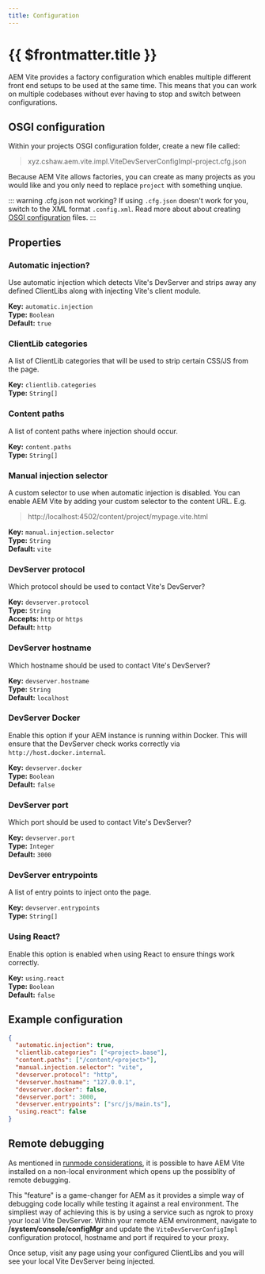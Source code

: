 ```yaml
---
title: Configuration
---
```


# {{ $frontmatter.title }}

AEM Vite provides a factory configuration which enables multiple different front end setups to be used at the same time. This means that you can work on multiple codebases without ever having to stop and switch between configurations.

## OSGI configuration

Within your projects OSGI configuration folder, create a new file called:

> xyz.cshaw.aem.vite.impl.ViteDevServerConfigImpl-project.cfg.json

Because AEM Vite allows factories, you can create as many projects as you would like and you only need to replace `project` with something unqiue.

::: warning .cfg.json not working?
If using `.cfg.json` doesn't work for you, switch to the XML format `.config.xml`. Read more about about creating [OSGI configuration](https://experienceleague.adobe.com/docs/experience-manager-cloud-service/implementing/deploying/configuring-osgi.html?lang=en) files.
:::

## Properties

### Automatic injection?

Use automatic injection which detects Vite's DevServer and strips away any defined ClientLibs along with injecting Vite's client module.

**Key:** `automatic.injection`<br>
**Type:** `Boolean`<br>
**Default:** `true`

### ClientLib categories

A list of ClientLib categories that will be used to strip certain CSS/JS from the page.

**Key:** `clientlib.categories`<br>
**Type:** `String[]`

### Content paths

A list of content paths where injection should occur.

**Key:** `content.paths`<br>
**Type:** `String[]`

### Manual injection selector

A custom selector to use when automatic injection is disabled. You can enable AEM Vite by adding your custom selector to the content URL. E.g.

> http://localhost:4502/content/project/mypage.vite.html

**Key:** `manual.injection.selector`<br>
**Type:** `String`<br>
**Default:** `vite`

### DevServer protocol

Which protocol should be used to contact Vite's DevServer?

**Key:** `devserver.protocol`<br>
**Type:** `String`<br>
**Accepts:** `http` or `https`<br>
**Default:** `http`

### DevServer hostname

Which hostname should be used to contact Vite's DevServer?

**Key:** `devserver.hostname`<br>
**Type:** `String`<br>
**Default:** `localhost`

### DevServer Docker

Enable this option if your AEM instance is running within Docker. This will ensure that the DevServer check works correctly via `http://host.docker.internal`.

**Key:** `devserver.docker`<br>
**Type:** `Boolean`<br>
**Default:** `false`

### DevServer port

Which port should be used to contact Vite's DevServer?

**Key:** `devserver.port`<br>
**Type:** `Integer`<br>
**Default:** `3000`

### DevServer entrypoints

A list of entry points to inject onto the page.

**Key:** `devserver.entrypoints`<br>
**Type:** `String[]`

### Using React?

Enable this option is enabled when using React to ensure things work correctly.

**Key:** `using.react`<br>
**Type:** `Boolean`<br>
**Default:** `false`

## Example configuration

```json
{
  "automatic.injection": true,
  "clientlib.categories": ["<project>.base"],
  "content.paths": ["/content/<project>"],
  "manual.injection.selector": "vite",
  "devserver.protocol": "http",
  "devserver.hostname": "127.0.0.1",
  "devserver.docker": false,
  "devserver.port": 3000,
  "devserver.entrypoints": ["src/js/main.ts"],
  "using.react": false
}
```

## Remote debugging

As mentioned in [runmode considerations](../installation/#runmode-considerations), it is possible to have AEM Vite installed on a non-local environment which opens up the possiblity of remote debugging.

This "feature" is a game-changer for AEM as it provides a simple way of debugging code locally while testing it against a real environment. The simpliest way of achieving this is by using a service such as ngrok to proxy your local Vite DevServer. Within your remote AEM environment, navigate to **/system/console/configMgr** and update the `ViteDevServerConfigImpl` configuration protocol, hostname and port if required to your proxy.

Once setup, visit any page using your configured ClientLibs and you will see your local Vite DevServer being injected.
